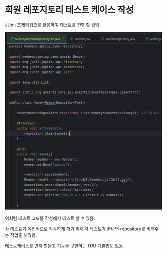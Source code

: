# 회원 레포지토리 테스트 케이스 작성

JUnit 프레임워크를 활용하여 테스트를 진행 할 것임.

![alt text](image-4.png)

위처럼 테스트 코드를 작성해서 테스트 할 수 있음.

각 테스트가 독립적으로 작동하게 하기 위해 각 테스트가 끝나면 repository를 비워주는 작업을 해줬음.

테스트케이스를 먼저 만들고 기능을 구현하는 TDD 개발법도 있음.